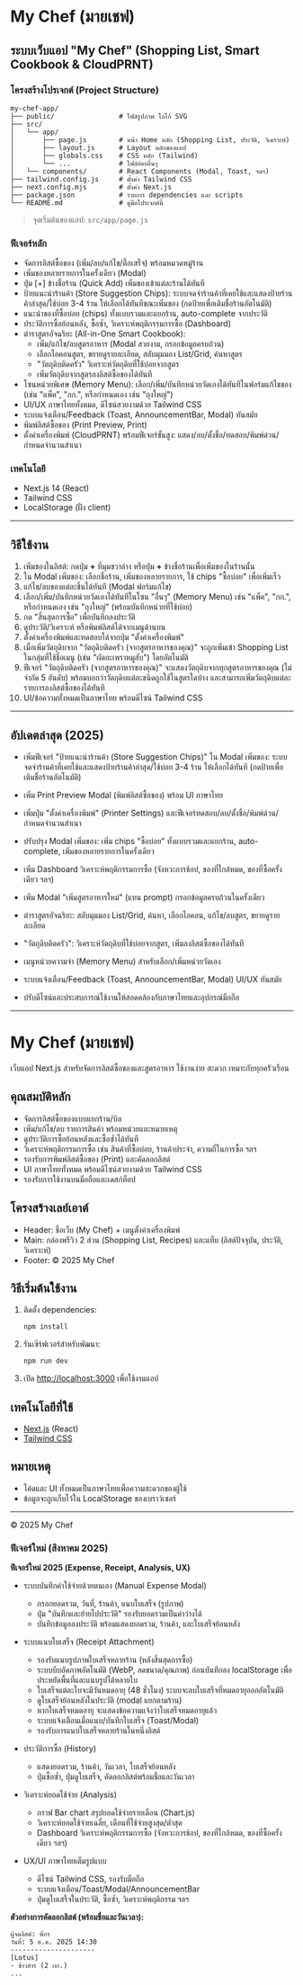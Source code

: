 


# My Chef (มายเชฟ)



## ระบบเว็บแอป "My Chef" (Shopping List, Smart Cookbook & CloudPRNT)

### โครงสร้างโปรเจกต์ (Project Structure)

```
my-chef-app/
├── public/                # ไฟล์รูปภาพ โลโก้ SVG
├── src/
│   └── app/
│       ├── page.js        # หน้า Home หลัก (Shopping List, ประวัติ, วิเคราะห์)
│       ├── layout.js      # Layout หลักของแอป
│       ├── globals.css    # CSS หลัก (Tailwind)
│       └── ...            # ไฟล์ย่อยอื่นๆ
│   └── components/        # React Components (Modal, Toast, ฯลฯ)
├── tailwind.config.js     # ตั้งค่า Tailwind CSS
├── next.config.mjs        # ตั้งค่า Next.js
├── package.json           # รายการ dependencies และ scripts
└── README.md              # คู่มือโปรเจกต์นี้
```

> จุดเริ่มต้นของแอป: `src/app/page.js`



### ฟีเจอร์หลัก
- จัดการลิสต์ซื้อของ (เพิ่ม/ลบ/แก้ไข/ติ๊กเสร็จ) พร้อมหมวดหมู่ร้าน
- เพิ่มของหลายรายการในครั้งเดียว (Modal)
- ปุ่ม [+] ข้างชื่อร้าน (Quick Add) เพิ่มของเข้าแต่ละร้านได้ทันที
- ป้ายแนะนำร้านค้า (Store Suggestion Chips): ระบบจดจำร้านค้าที่เคยใช้และแสดงป้ายร้านค้าล่าสุด/ใช้บ่อย 3-4 ร้าน ให้เลือกได้ทันทีขณะเพิ่มของ (กดป้ายเพื่อเติมชื่อร้านอัตโนมัติ)
- แนะนำของที่ซื้อบ่อย (chips) ทั้งแบบรวมและแยกร้าน, auto-complete จากประวัติ
- ประวัติการซื้อย้อนหลัง, ซื้อซ้ำ, วิเคราะห์พฤติกรรมการซื้อ (Dashboard)
- ตำราสูตรอัจฉริยะ (All-in-One Smart Cookbook):
  - เพิ่ม/แก้ไข/ลบสูตรอาหาร (Modal สวยงาม, กรอกข้อมูลครบถ้วน)
  - เลือกไอคอนสูตร, ขยายดูรายละเอียด, สลับมุมมอง List/Grid, ค้นหาสูตร
  - "วัตถุดิบติดครัว" วิเคราะห์วัตถุดิบที่ใช้บ่อยจากสูตร
  - เพิ่มวัตถุดิบจากสูตรลงลิสต์ซื้อของได้ทันที
- โซนหน่วยพิเศษ (Memory Menu): เลือก/เพิ่ม/บันทึกหน่วยวัดเองได้ทันทีในฟอร์มแก้ไขของ (เช่น "แพ็ค", "กก.", หรือกำหนดเอง เช่น "ถุงใหญ่")
- UI/UX ภาษาไทยทั้งหมด, ดีไซน์สวยงามด้วย Tailwind CSS
- ระบบแจ้งเตือน/Feedback (Toast, AnnouncementBar, Modal) ทันสมัย
- พิมพ์ลิสต์ซื้อของ (Print Preview, Print)
- ตั้งค่าเครื่องพิมพ์ (CloudPRNT) พร้อมฟีเจอร์ขั้นสูง: แสดง/ลบ/ตั้งชื่อ/ทดสอบ/พิมพ์ด่วน/กำหนดจำนวนสำเนา


### เทคโนโลยี
- Next.js 14 (React)
- Tailwind CSS
- LocalStorage (ฝั่ง client)

---



## วิธีใช้งาน

1. เพิ่มของในลิสต์: กดปุ่ม **+** ที่มุมขวาล่าง หรือปุ่ม **+** ข้างชื่อร้านเพื่อเพิ่มของในร้านนั้น
2. ใน Modal เพิ่มของ: เลือกชื่อร้าน, เพิ่มของหลายรายการ, ใช้ chips "ซื้อบ่อย" เพื่อเพิ่มเร็ว
3. แก้ไข/ลบของแต่ละชิ้นได้ทันที (Modal ฟอร์มแก้ไข)
4. เลือก/เพิ่ม/บันทึกหน่วยวัดเองได้ทันทีในโซน "อื่นๆ" (Memory Menu) เช่น "แพ็ค", "กก.", หรือกำหนดเอง เช่น "ถุงใหญ่" (พร้อมบันทึกหน่วยที่ใช้บ่อย)
5. กด "สิ้นสุดการซื้อ" เพื่อบันทึกลงประวัติ
6. ดูประวัติ/วิเคราะห์ หรือพิมพ์ลิสต์ได้จากเมนูด้านบน
7. ตั้งค่าเครื่องพิมพ์และทดสอบได้จากปุ่ม "ตั้งค่าเครื่องพิมพ์"
8. เมื่อเพิ่มวัตถุดิบจาก "วัตถุดิบติดครัว (จากสูตรอาหารของคุณ)" จะถูกเพิ่มเข้า Shopping List ในกลุ่มที่ใช้ชื่อเมนู (เช่น "ผัดกะเพราหมูสับ") โดยอัตโนมัติ
9. ฟีเจอร์ "วัตถุดิบติดครัว (จากสูตรอาหารของคุณ)" จะแสดงวัตถุดิบจากทุกสูตรอาหารของคุณ (ไม่จำกัด 5 อันดับ) พร้อมบอกว่าวัตถุดิบแต่ละชนิดถูกใช้ในสูตรใดบ้าง และสามารถเพิ่มวัตถุดิบแต่ละรายการลงลิสต์ซื้อของได้ทันที
10. UI/ข้อความทั้งหมดเป็นภาษาไทย พร้อมดีไซน์ Tailwind CSS

---


## อัปเดตล่าสุด (2025)

- เพิ่มฟีเจอร์ "ป้ายแนะนำร้านค้า (Store Suggestion Chips)" ใน Modal เพิ่มของ: ระบบจดจำร้านค้าที่เคยใช้และแสดงป้ายร้านค้าล่าสุด/ใช้บ่อย 3-4 ร้าน ให้เลือกได้ทันที (กดป้ายเพื่อเติมชื่อร้านอัตโนมัติ)
- เพิ่ม Print Preview Modal (พิมพ์ลิสต์ซื้อของ) พร้อม UI ภาษาไทย
- เพิ่มปุ่ม "ตั้งค่าเครื่องพิมพ์" (Printer Settings) และฟีเจอร์ทดสอบ/ลบ/ตั้งชื่อ/พิมพ์ด่วน/กำหนดจำนวนสำเนา
- ปรับปรุง Modal เพิ่มของ: เพิ่ม chips "ซื้อบ่อย" ทั้งแบบรวมและแยกร้าน, auto-complete, เพิ่มของหลายรายการในครั้งเดียว
- เพิ่ม Dashboard วิเคราะห์พฤติกรรมการซื้อ (จังหวะการช้อป, ของที่ใกล้หมด, ของที่ซื้อครั้งเดียว ฯลฯ)

- เพิ่ม Modal "เพิ่มสูตรอาหารใหม่" (แทน prompt) กรอกข้อมูลครบถ้วนในครั้งเดียว
- ตำราสูตรอัจฉริยะ: สลับมุมมอง List/Grid, ค้นหา, เลือกไอคอน, แก้ไข/ลบสูตร, ขยายดูรายละเอียด
- "วัตถุดิบติดครัว": วิเคราะห์วัตถุดิบที่ใช้บ่อยจากสูตร, เพิ่มลงลิสต์ซื้อของได้ทันที
- เมนูหน่วยความจำ (Memory Menu) สำหรับเลือก/เพิ่มหน่วยวัดเอง
- ระบบแจ้งเตือน/Feedback (Toast, AnnouncementBar, Modal) UI/UX ทันสมัย
- ปรับดีไซน์และประสบการณ์ใช้งานให้สอดคล้องกับภาษาไทยและอุปกรณ์มือถือ

---



# My Chef (มายเชฟ)

เว็บแอป Next.js สำหรับจัดการลิสต์ซื้อของและสูตรอาหาร ใช้งานง่าย สะดวก เหมาะกับทุกครัวเรือน

## คุณสมบัติหลัก

- จัดการลิสต์ซื้อของแบบแยกร้าน/บิล
- เพิ่ม/แก้ไข/ลบ รายการสินค้า พร้อมหน่วยและหมายเหตุ
- ดูประวัติการซื้อย้อนหลังและซื้อซ้ำได้ทันที
- วิเคราะห์พฤติกรรมการซื้อ เช่น สินค้าที่ซื้อบ่อย, ร้านค้าประจำ, ความถี่ในการซื้อ ฯลฯ
- รองรับการพิมพ์ลิสต์ซื้อของ (Print) และคัดลอกลิสต์
- UI ภาษาไทยทั้งหมด พร้อมดีไซน์สวยงามด้วย Tailwind CSS
- รองรับการใช้งานบนมือถือและเดสก์ท็อป

## โครงสร้างเลย์เอาต์

- Header: ชื่อเว็บ (My Chef) + เมนูตั้งค่าเครื่องพิมพ์
- Main: กล่องพรีวิว 2 ส่วน (Shopping List, Recipes) และแท็บ (ลิสต์ปัจจุบัน, ประวัติ, วิเคราะห์)
- Footer: © 2025 My Chef

## วิธีเริ่มต้นใช้งาน

1. ติดตั้ง dependencies:
   ```bash
   npm install
   ```
2. รันเซิร์ฟเวอร์สำหรับพัฒนา:
   ```bash
   npm run dev
   ```
3. เปิด [http://localhost:3000](http://localhost:3000) เพื่อใช้งานแอป

## เทคโนโลยีที่ใช้

- [Next.js](https://nextjs.org/) (React)
- [Tailwind CSS](https://tailwindcss.com/)

## หมายเหตุ

- โค้ดและ UI ทั้งหมดเป็นภาษาไทยเพื่อความสะดวกของผู้ใช้
- ข้อมูลจะถูกเก็บไว้ใน LocalStorage ของเบราว์เซอร์

---
© 2025 My Chef



### ฟีเจอร์ใหม่ (สิงหาคม 2025)

**ฟีเจอร์ใหม่ 2025 (Expense, Receipt, Analysis, UX)**

- ระบบบันทึกค่าใช้จ่ายด้วยตนเอง (Manual Expense Modal)
  - กรอกยอดรวม, วันที่, ร้านค้า, แนบใบเสร็จ (รูปภาพ)
  - ปุ่ม "บันทึกและย้ายไปประวัติ" รองรับยอดรวมเป็นค่าว่างได้
  - บันทึกข้อมูลลงประวัติ พร้อมแสดงยอดรวม, ร้านค้า, และใบเสร็จย้อนหลัง

- ระบบแนบใบเสร็จ (Receipt Attachment)
  - รองรับแนบรูปภาพใบเสร็จหลายร้าน (หลังสิ้นสุดการซื้อ)
  - ระบบบีบอัดภาพอัตโนมัติ (WebP, ลดขนาด/คุณภาพ) ก่อนบันทึกลง localStorage เพื่อประหยัดพื้นที่และแนบรูปได้หลายใบ
  - ใบเสร็จแต่ละใบจะมีวันหมดอายุ (48 ชั่วโมง) ระบบจะลบใบเสร็จที่หมดอายุออกอัตโนมัติ
  - ดูใบเสร็จย้อนหลังในประวัติ (modal แยกตามร้าน)
  - หากใบเสร็จหมดอายุ จะแสดงข้อความแจ้งว่าใบเสร็จหมดอายุแล้ว
  - ระบบแจ้งเตือนเมื่อแนบ/บันทึกใบเสร็จ (Toast/Modal)
  - รองรับการแนบใบเสร็จหลายร้านในหนึ่งลิสต์

- ประวัติการซื้อ (History)
  - แสดงยอดรวม, ร้านค้า, วันเวลา, ใบเสร็จย้อนหลัง
  - ปุ่มซื้อซ้ำ, ปุ่มดูใบเสร็จ, คัดลอกลิสต์พร้อมชื่อและวันเวลา

- วิเคราะห์ยอดใช้จ่าย (Analysis)
  - กราฟ Bar chart สรุปยอดใช้จ่ายรายเดือน (Chart.js)
  - วิเคราะห์ยอดใช้จ่ายเฉลี่ย, เดือนที่ใช้จ่ายสูงสุด/ต่ำสุด
  - Dashboard วิเคราะห์พฤติกรรมการซื้อ (จังหวะการช้อป, ของที่ใกล้หมด, ของที่ซื้อครั้งเดียว ฯลฯ)

- UX/UI ภาษาไทยเต็มรูปแบบ
  - ดีไซน์ Tailwind CSS, รองรับมือถือ
  - ระบบแจ้งเตือน/Toast/Modal/AnnouncementBar
  - ปุ่มดูใบเสร็จในประวัติ, ซื้อซ้ำ, วิเคราะห์พฤติกรรม ฯลฯ

**ตัวอย่างการคัดลอกลิสต์ (พร้อมชื่อและวันเวลา):**
```
ผู้จดลิสต์: พี่กร
วันที่: 5 ส.ค. 2025 14:30
---------------------
[Lotus]
- ข้าวสาร (2 กก.)
...
```
